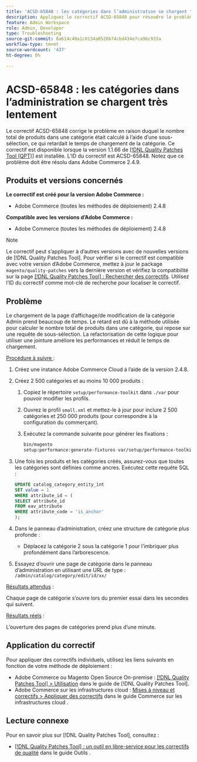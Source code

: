 ```yaml
---
title: 'ACSD-65848 : les catégories dans l’administration se chargent très lentement'
description: Appliquez le correctif ACSD-65848 pour résoudre le problème d’Adobe Commerce où le nombre total de produits dans une catégorie était calculé à l’aide d’une sous-sélection, ce qui retardait le temps de chargement de la catégorie.
feature: Admin Workspace
role: Admin, Developer
type: Troubleshooting
source-git-commit: 8a614c40a1c0134a0528b74cbd434e7ca96c933a
workflow-type: tm+mt
source-wordcount: '437'
ht-degree: 0%

---
```



# ACSD-65848 : les catégories dans l’administration se chargent très lentement

Le correctif ACSD-65848 corrige le problème en raison duquel le nombre total de produits dans une catégorie était calculé à l’aide d’une sous-sélection, ce qui retardait le temps de chargement de la catégorie. Ce correctif est disponible lorsque la version 1.1.66 de [[!DNL Quality Patches Tool (QPT)]](/help/tools/quality-patches-tool/quality-patches-tool-to-self-serve-quality-patches.md) est installée. L’ID du correctif est ACSD-65848. Notez que ce problème doit être résolu dans Adobe Commerce 2.4.9.

## Produits et versions concernés

**Le correctif est créé pour la version Adobe Commerce :**

* Adobe Commerce (toutes les méthodes de déploiement) 2.4.8

**Compatible avec les versions d’Adobe Commerce :**

* Adobe Commerce (toutes les méthodes de déploiement) 2.4.8

>[!NOTE]
>
>Le correctif peut s’appliquer à d’autres versions avec de nouvelles versions de [!DNL Quality Patches Tool]. Pour vérifier si le correctif est compatible avec votre version d’Adobe Commerce, mettez à jour le package `magento/quality-patches` vers la dernière version et vérifiez la compatibilité sur la page [[!DNL Quality Patches Tool] : Rechercher des correctifs](https://experienceleague.adobe.com/tools/commerce-quality-patches/index.html). Utilisez l’ID du correctif comme mot-clé de recherche pour localiser le correctif.

## Problème

Le chargement de la page d’affichage/de modification de la catégorie Admin prend beaucoup de temps. Le retard est dû à la méthode utilisée pour calculer le nombre total de produits dans une catégorie, qui repose sur une requête de sous-sélection. La refactorisation de cette logique pour utiliser une jointure améliore les performances et réduit le temps de chargement.

<u>Procédure à suivre </u> :

1. Créez une instance Adobe Commerce Cloud à l’aide de la version 2.4.8.
1. Créez 2 500 catégories et au moins 10 000 produits :
   1. Copiez le répertoire `setup/performance-toolkit` dans `./var` pour pouvoir modifier les profils.
   1. Ouvrez le profil `small.xml` et mettez-le à jour pour inclure 2 500 catégories et 250 000 produits (pour correspondre à la configuration du commerçant).
   1. Exécutez la commande suivante pour générer les fixations :

      ```bash
      bin/magento 
      setup:performance:generate-fixtures var/setup/performance-toolkit/profiles/ce/small.xml
      ```

1. Une fois les produits et les catégories créés, assurez-vous que toutes les catégories sont définies comme ancres. Exécutez cette requête SQL :

   ```sql
   UPDATE catalog_category_entity_int 
   SET value = 1 
   WHERE attribute_id = (
   SELECT attribute_id 
   FROM eav_attribute 
   WHERE attribute_code = 'is_anchor'
   );
   ```

1. Dans le panneau d’administration, créez une structure de catégorie plus profonde :
   * Déplacez la catégorie 2 sous la catégorie 1 pour l’imbriquer plus profondément dans l’arborescence.
1. Essayez d’ouvrir une page de catégorie dans le panneau d’administration en utilisant une URL de type :
   ```/admin/catalog/category/edit/id/xx/```

<u>Résultats attendus</u> :

Chaque page de catégorie s’ouvre lors du premier essai dans les secondes qui suivent.

<u>Résultats réels</u> :

L’ouverture des pages de catégories prend plus d’une minute.

## Application du correctif

Pour appliquer des correctifs individuels, utilisez les liens suivants en fonction de votre méthode de déploiement :

* Adobe Commerce ou Magento Open Source On-premise : [[!DNL Quality Patches Tool] > Utilisation](/help/tools/quality-patches-tool/usage.md) dans le guide de [!DNL Quality Patches Tool].
* Adobe Commerce sur les infrastructures cloud : [Mises à niveau et correctifs > Appliquer des correctifs](https://experienceleague.adobe.com/docs/commerce-cloud-service/user-guide/develop/upgrade/apply-patches.html) dans le guide Commerce sur les infrastructures cloud .

## Lecture connexe

Pour en savoir plus sur [!DNL Quality Patches Tool], consultez :

* [[!DNL Quality Patches Tool] : un outil en libre-service pour les correctifs de qualité](/help/tools/quality-patches-tool/quality-patches-tool-to-self-serve-quality-patches.md) dans le guide Outils .
